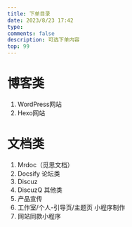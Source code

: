 ```yaml
---
title: 下单目录
date: 2023/8/23 17:42
type: 
comments: false
description: 可选下单内容
top: 99
---
```

# 博客类
 1. WordPress网站
 2. Hexo网站
# 文档类
 1. Mrdoc（觅思文档）
 2. Docsify
论坛类
 1. Discuz
 2. DiscuzQ
其他类
 1. 产品宣传
 2. 工作室/个人-引导页/主题页
小程序制作
 1. 网站同款小程序
